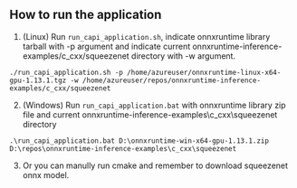 ## How to run the application
1.  (Linux) Run ```run_capi_application.sh```, indicate onnxruntime library tarball with -p argument and indicate current onnxruntime-inference-examples/c_cxx/squeezenet directory with -w argument.
```
./run_capi_application.sh -p /home/azureuser/onnxruntime-linux-x64-gpu-1.13.1.tgz -w /home/azureuser/repos/onnxruntime-inference-examples/c_cxx/squeezenet
``` 
2. (Windows) Run ```run_capi_application.bat``` with onnxruntime library zip file and current onnxruntime-inference-examples\c_cxx\squeezenet directory
```
.\run_capi_application.bat D:\onnxruntime-win-x64-gpu-1.13.1.zip D:\repos\onnxruntime-inference-examples\c_cxx\squeezenet
```
3. Or you can manully run cmake and remember to download squeezenet onnx model.
